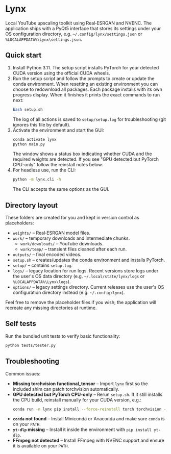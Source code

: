 # Lynx

Local YouTube upscaling toolkit using Real‑ESRGAN and NVENC.  The
application ships with a PyQt5 interface that stores its settings under your
OS configuration directory, e.g. `~/.config/lynx/settings.json` or
`%LOCALAPPDATA%\Lynx\settings.json`.

## Quick start

1. Install Python 3.11. The setup script installs PyTorch for your detected CUDA
   version using the official CUDA wheels.
2. Run the setup script and follow the prompts to create or update the conda environment.  When resetting an existing environment you can choose to redownload all packages.  Each package installs with its own progress display.  When it finishes it prints the exact commands to run next:
   ```bash
   bash setup.sh
   ```
   The log of all actions is saved to `setup/setup.log` for troubleshooting (git ignores this file by default).
3. Activate the environment and start the GUI:
   ```bash
   conda activate lynx
   python main.py
   ```
   The window shows a status box indicating whether CUDA and the required weights are detected. If you see "GPU detected but PyTorch CPU-only" follow the reinstall notes below.
4. For headless use, run the CLI:
   ```bash
   python -m lynx.cli -h
   ```
   The CLI accepts the same options as the GUI.

## Directory layout

These folders are created for you and kept in version control as placeholders:

- `weights/` – Real‑ESRGAN model files.
- `work/` – temporary downloads and intermediate chunks.
  - `work/downloads/` – YouTube downloads.
  - `work/temp/` – transient files cleaned after each run.
- `outputs/` – final encoded videos.
- `setup.sh` – creates/updates the conda environment and installs PyTorch.
- `setup/` – contains `setup.log`.
- `logs/` – legacy location for run logs. Recent versions store logs under
  the user's OS data directory (e.g. `~/.local/state/lynx/logs` or
  `%LOCALAPPDATA%\Lynx\logs`).
- `options/` – legacy settings directory. Current releases use the user's OS
  configuration directory instead (e.g. `~/.config/lynx`).

Feel free to remove the placeholder files if you wish; the application will recreate any missing directories at runtime.

## Self tests

Run the bundled unit tests to verify basic functionality:

```bash
python tests/tester.py
```

## Troubleshooting

Common issues:

- **Missing torchvision functional_tensor** – Import ``lynx`` first so the included
  shim can patch torchvision automatically.
- **GPU detected but PyTorch CPU-only** – Rerun ``setup.sh``. If it still installs
  the CPU build, reinstall manually for your CUDA version, e.g.:
  ```bash
  conda run -n lynx pip install --force-reinstall torch torchvision --index-url https://download.pytorch.org/whl/cu118
  ```
- **`conda` not found** – Install Miniconda or Anaconda and make sure ``conda``
  is on your ``PATH``.
- **`yt-dlp` missing** – Install it inside the environment with
  ``pip install yt-dlp``.
- **FFmpeg not detected** – Install FFmpeg with NVENC support and ensure it is
  available on your ``PATH``.
